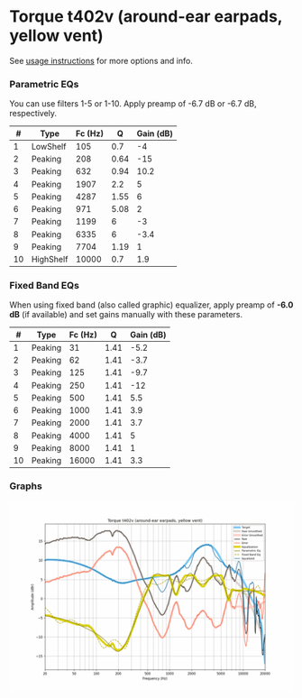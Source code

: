 # Torque t402v (around-ear earpads, yellow vent)
See [usage instructions](https://github.com/jaakkopasanen/AutoEq#usage) for more options and info.

### Parametric EQs
You can use filters 1-5 or 1-10. Apply preamp of -6.7 dB or -6.7 dB, respectively.

|   # | Type      |   Fc (Hz) |    Q |   Gain (dB) |
|-----|-----------|-----------|------|-------------|
|   1 | LowShelf  |       105 | 0.7  |        -4   |
|   2 | Peaking   |       208 | 0.64 |       -15   |
|   3 | Peaking   |       632 | 0.94 |        10.2 |
|   4 | Peaking   |      1907 | 2.2  |         5   |
|   5 | Peaking   |      4287 | 1.55 |         6   |
|   6 | Peaking   |       971 | 5.08 |         2   |
|   7 | Peaking   |      1199 | 6    |        -3   |
|   8 | Peaking   |      6335 | 6    |        -3.4 |
|   9 | Peaking   |      7704 | 1.19 |         1   |
|  10 | HighShelf |     10000 | 0.7  |         1.9 |

### Fixed Band EQs
When using fixed band (also called graphic) equalizer, apply preamp of **-6.0 dB** (if available) and set gains manually with these parameters.

|   # | Type    |   Fc (Hz) |    Q |   Gain (dB) |
|-----|---------|-----------|------|-------------|
|   1 | Peaking |        31 | 1.41 |        -5.2 |
|   2 | Peaking |        62 | 1.41 |        -3.7 |
|   3 | Peaking |       125 | 1.41 |        -9.7 |
|   4 | Peaking |       250 | 1.41 |       -12   |
|   5 | Peaking |       500 | 1.41 |         5.5 |
|   6 | Peaking |      1000 | 1.41 |         3.9 |
|   7 | Peaking |      2000 | 1.41 |         3.7 |
|   8 | Peaking |      4000 | 1.41 |         5   |
|   9 | Peaking |      8000 | 1.41 |         1   |
|  10 | Peaking |     16000 | 1.41 |         3.3 |

### Graphs
![](./Torque%20t402v%20(around-ear%20earpads,%20yellow%20vent).png)
